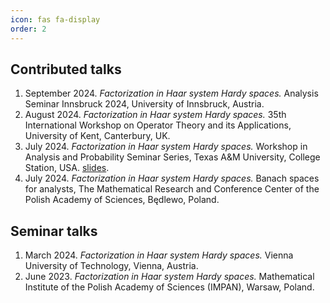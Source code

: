 ```yaml
---
icon: fas fa-display
order: 2
---
```


## Contributed talks

1. September 2024. _Factorization in Haar system Hardy spaces._ Analysis Seminar Innsbruck 2024, University of Innsbruck, Austria.
1. August 2024. _Factorization in Haar system Hardy spaces._ 35th International Workshop on Operator Theory and its Applications, University of Kent, Canterbury, UK.
1. July 2024. _Factorization in Haar system Hardy spaces._ Workshop in Analysis and Probability Seminar Series, Texas A&M University, College Station, USA. [slides](https://speckhofer.github.io/assets/pdf/2024_factorization-in-haar-system-hardy-spaces_texas.pdf).
1. July 2024. _Factorization in Haar system Hardy spaces._ Banach spaces for analysts, The Mathematical Research and Conference Center of the Polish Academy of Sciences, Będlewo, Poland.

## Seminar talks

1. March 2024. _Factorization in Haar system Hardy spaces._ Vienna University of Technology, Vienna, Austria.
1. June 2023. _Factorization in Haar system Hardy spaces._ Mathematical Institute of the Polish Academy of Sciences (IMPAN), Warsaw, Poland.
